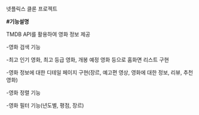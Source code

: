 넷플릭스 클론 프로젝트

**#기능설명**

TMDB API를 활용하여 영화 정보 제공

-영화 검색 기능

-최고 인기 영화, 최고 등급 영화, 개봉 예정 영화 등으로 홈화면 리스트 구현

-영화 정보에 대한 디테일 페이지 구현(장르, 예고편 영상, 영화에 대한 정보, 리뷰, 추천영화)

-영화 정렬 기능

-영화 필터 기능(년도별, 평점, 장르)

